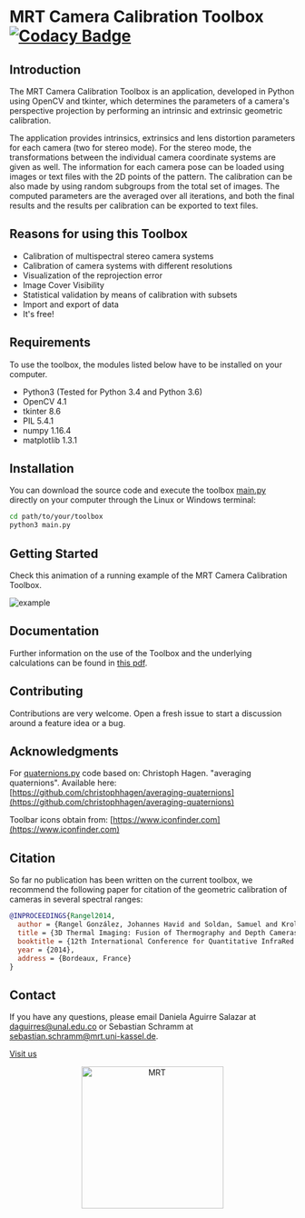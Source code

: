 # MRT Camera Calibration Toolbox [![Codacy Badge](https://api.codacy.com/project/badge/Grade/67ad4a269978453c836973f0d2b3e9f0)](https://www.codacy.com/manual/MT-MRT/MRT-Camera-Calibration-Toolbox?utm_source=github.com&amp;utm_medium=referral&amp;utm_content=MT-MRT/MRT-Camera-Calibration-Toolbox&amp;utm_campaign=Badge_Grade)

## Introduction

The MRT Camera Calibration Toolbox is an application, developed in Python using OpenCV and tkinter, which determines the parameters of a camera's perspective projection by performing an intrinsic and extrinsic geometric calibration.

The application provides intrinsics, extrinsics and lens distortion parameters for each camera (two for stereo mode). For the stereo mode, the transformations between the individual camera coordinate systems are given as well. The information for each camera pose can be loaded using images or text files with the 2D points of the pattern. The calibration can be also made by using random subgroups from the total set of images. The computed parameters are the averaged over all iterations, and both the final results and the results per calibration can be exported to text files. 

## Reasons for using this Toolbox

-   Calibration of multispectral stereo camera systems
-   Calibration of camera systems with different resolutions
-   Visualization of the reprojection error
-   Image Cover Visibility
-   Statistical validation by means of calibration with subsets
-   Import and export of data
-   It's free!

## Requirements

To use the toolbox, the modules listed below have to be installed on your computer. 

-   Python3 (Tested for Python 3.4 and Python 3.6)
-   OpenCV 4.1
-   tkinter 8.6
-   PIL 5.4.1
-   numpy 1.16.4
-   matplotlib 1.3.1

## Installation

You can download the source code and execute the toolbox [main.py](https://github.com/MT-MRT/MRT-Camera-Calibration-Toolbox/blob/master/main.py) directly on your computer through the Linux or Windows terminal:

```bash
cd path/to/your/toolbox
python3 main.py
```

## Getting Started

Check this animation of a running example of the MRT Camera Calibration Toolbox. 

![example](https://github.com/MT-MRT/MRT-Camera-Calibration-Toolbox/blob/master/docs/example_single_chessboard.gif)

## Documentation

Further information on the use of the Toolbox and the underlying calculations can be found in [this pdf](https://github.com/MT-MRT/MRT-Camera-Calibration-Toolbox/blob/master/docs/UserManual.pdf).

## Contributing 

Contributions are very welcome. Open a fresh issue to start a discussion around a feature idea or a bug.

## Acknowledgments

For [quaternions.py](https://github.com/MT-MRT/MRT-Camera-Calibration-Toolbox/blob/master/quaternions.py) code based on: Christoph Hagen. "averaging quaternions". Available here: [https://github.com/christophhagen/averaging-quaternions](https://github.com/christophhagen/averaging-quaternions)

Toolbar icons obtain from: [https://www.iconfinder.com](https://www.iconfinder.com)

## Citation

So far no publication has been written on the current toolbox, we recommend the following paper for citation of the geometric calibration of cameras in several spectral ranges:
```BibTeX
@INPROCEEDINGS{Rangel2014,
  author = {Rangel González, Johannes Havid and Soldan, Samuel and Kroll, Andreas},
  title = {3D Thermal Imaging: Fusion of Thermography and Depth Cameras},
  booktitle = {12th International Conference for Quantitative InfraRed Thermography (QIRT 2014)},
  year = {2014},
  address = {Bordeaux, France}
}
```

## Contact

If you have any questions, please email Daniela Aguirre Salazar at daguirres@unal.edu.co or Sebastian Schramm at sebastian.schramm@mrt.uni-kassel.de.

[Visit us](https://www.uni-kassel.de/maschinenbau/institute/mess-und-regelungstechnik/mrt.html)

<p align="center">
  <a href="https://www.uni-kassel.de/maschinenbau/institute/mess-und-regelungstechnik/mrt.html"><img src="https://github.com/MT-MRT/MRT-Camera-Calibration-Toolbox/blob/master/docs/MRT-Logo.png" alt="MRT" width="250"/>
</p>

